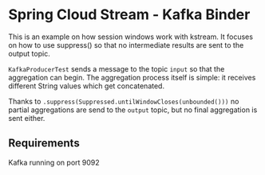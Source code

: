 # Spring Cloud Stream - Kafka Binder
This is an example on how session windows work with kstream. It focuses on how to use suppress() so that no intermediate results are sent to the output topic.

`KafkaProducerTest` sends a message to the topic `input` so that the aggregation can begin. The aggregation process itself is simple: it receives different String values which get concatenated. 

Thanks to `.suppress(Suppressed.untilWindowCloses(unbounded()))` no partial aggregations are send to the `output` topic, but no final aggregation is sent either.


## Requirements
Kafka running on port 9092
